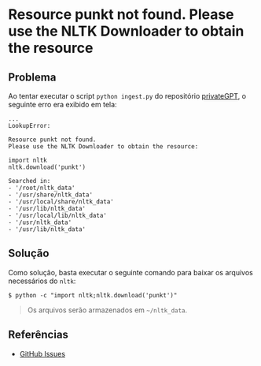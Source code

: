 # Resource punkt not found. Please use the NLTK Downloader to obtain the resource

## **Problema**

Ao tentar executar o script `python ingest.py` do repositório [privateGPT](https://github.com/imartinez/privateGPT), o seguinte erro era exibido em tela:

```
...
LookupError:

Resource punkt not found.
Please use the NLTK Downloader to obtain the resource:

import nltk
nltk.download('punkt')

Searched in:
- '/root/nltk_data'
- '/usr/share/nltk_data'
- '/usr/local/share/nltk_data'
- '/usr/lib/nltk_data'
- '/usr/local/lib/nltk_data'
- '/usr/nltk_data'
- '/usr/lib/nltk_data'
```

## **Solução**

Como solução, basta executar o seguinte comando para baixar os arquivos necessários do `nltk`:

```console
$ python -c "import nltk;nltk.download('punkt')"
```

> Os arquivos serão armazenados em `~/nltk_data`.

## **Referências**

- [GitHub Issues](https://github.com/delip/PyTorchNLPBook/issues/14)
